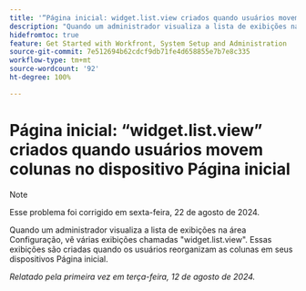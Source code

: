 ```yaml
---
title: '“Página inicial: widget.list.view criados quando usuários movem colunas no dispositivo Página inicial”'
description: "Quando um administrador visualiza a lista de exibições na área Configuração, vê várias exibições chamadas widget.list.view. Essas exibições são criadas quando os usuários reorganizam as colunas em seus dispositivos Página inicial."
hidefromtoc: true
feature: Get Started with Workfront, System Setup and Administration
source-git-commit: 7e512694b62cdcf9db71fe4d658855e7b7e8c335
workflow-type: tm+mt
source-wordcount: '92'
ht-degree: 100%

---
```



# Página inicial: “widget.list.view” criados quando usuários movem colunas no dispositivo Página inicial

>[!NOTE]
>
>Esse problema foi corrigido em sexta-feira, 22 de agosto de 2024.

Quando um administrador visualiza a lista de exibições na área Configuração, vê várias exibições chamadas &quot;widget.list.view&quot;. Essas exibições são criadas quando os usuários reorganizam as colunas em seus dispositivos Página inicial.

_Relatado pela primeira vez em terça-feira, 12 de agosto de 2024._

